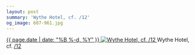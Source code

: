 ```yaml
---
layout: post
summary: 'Wythe Hotel, cf. /12'
og_image: 607-961.jpg
---
```


<p>
 <time>
  <a href="/607">
   {{ page.date | date: "%B %-d, %Y" }}
  </a>
 </time>
 <a href="/607">
  <img alt="Wythe Hotel, cf. /12" sizes="(min-width: 700px) 50vw, calc(100vw - 2rem)" src="{{ site.assets_url }}/607-480.jpg" srcset="{{ site.assets_url }}/607-240.jpg 240w, {{ site.assets_url }}/607-480.jpg 480w, {{ site.assets_url }}/607-721.jpg 721w, {{ site.assets_url }}/607-961.jpg 961w"/>
 </a>
 <span>
  Wythe Hotel, cf.
  <a href="http://life.aaronjgreenberg.com/12">
   /12
  </a>
 </span>
</p>
